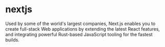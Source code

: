 # nextjs
Used by some of the world's largest companies, Next.js enables you to create full-stack Web applications by extending the latest React features, and integrating powerful Rust-based JavaScript tooling for the fastest builds.
